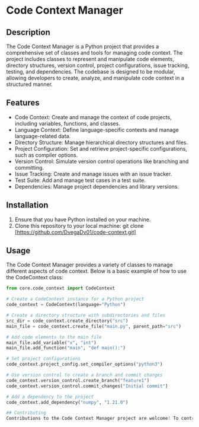# Code Context Manager

## Description
The Code Context Manager is a Python project that provides a comprehensive set of classes and tools for managing code context. The project includes classes to represent and manipulate code elements, directory structures, version control, project configurations, issue tracking, testing, and dependencies. The codebase is designed to be modular, allowing developers to create, analyze, and manipulate code context in a structured manner.

## Features
- Code Context: Create and manage the context of code projects, including variables, functions, and classes.
- Language Context: Define language-specific contexts and manage language-related data.
- Directory Structure: Manage hierarchical directory structures and files.
- Project Configuration: Set and retrieve project-specific configurations, such as compiler options.
- Version Control: Simulate version control operations like branching and committing.
- Issue Tracking: Create and manage issues with an issue tracker.
- Test Suite: Add and manage test cases in a test suite.
- Dependencies: Manage project dependencies and library versions.

## Installation
1. Ensure that you have Python installed on your machine.
2. Clone this repository to your local machine:
git clone [https://github.com/DvegaDv01/code-context.git]

## Usage
The Code Context Manager provides a variety of classes to manage different aspects of code context. Below is a basic example of how to use the CodeContext class:

```python
from core.code_context import CodeContext

# Create a CodeContext instance for a Python project
code_context = CodeContext(language="Python")

# Create a directory structure with subdirectories and files
src_dir = code_context.create_directory("src")
main_file = code_context.create_file("main.py", parent_path="src")

# Add code elements to the main file
main_file.add_variable("x", "int")
main_file.add_function("main", "def main():")

# Set project configurations
code_context.project_config.set_compiler_options("python3")

# Use version control to create a branch and commit changes
code_context.version_control.create_branch("feature1")
code_context.version_control.commit_changes("Initial commit")

# Add a dependency to the project
code_context.add_dependency("numpy", "1.21.0")

## Contributing
Contributions to the Code Context Manager project are welcome! To contribute, please fork the repository, make your changes, and submit a pull request.